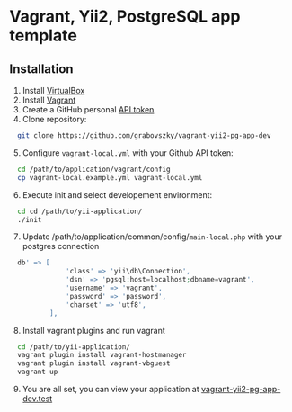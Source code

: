 # Vagrant, Yii2, PostgreSQL app template

## Installation

1. Install [VirtualBox](https://www.virtualbox.org/)
2. Install [Vagrant](https://www.vagrantup.com/)
3. Create a GitHub personal [API token](https://github.com/settings/tokens)
4. Clone repository:

```bash
  git clone https://github.com/grabovszky/vagrant-yii2-pg-app-dev
```

5. Configure `vagrant-local.yml` with your Github API token:

```bash
  cd /path/to/application/vagrant/config
  cp vagrant-local.example.yml vagrant-local.yml
```

6. Execute init and select developement environment:

```bash
  cd cd /path/to/yii-application/
  ./init
```

7. Update /path/to/application/common/config/`main-local.php` with your postgres connection

```php
  db' => [
              'class' => 'yii\db\Connection',
              'dsn' => 'pgsql:host=localhost;dbname=vagrant',
              'username' => 'vagrant',
              'password' => 'password',
              'charset' => 'utf8',
          ],
```

8. Install vagrant plugins and run vagrant

```bash
  cd /path/to/yii-application/
  vagrant plugin install vagrant-hostmanager
  vagrant plugin install vagrant-vbguest
  vagrant up
```

9. You are all set, you can view your application at [vagrant-yii2-pg-app-dev.test](http://vagrant-yii2-pg-app-dev.test)
